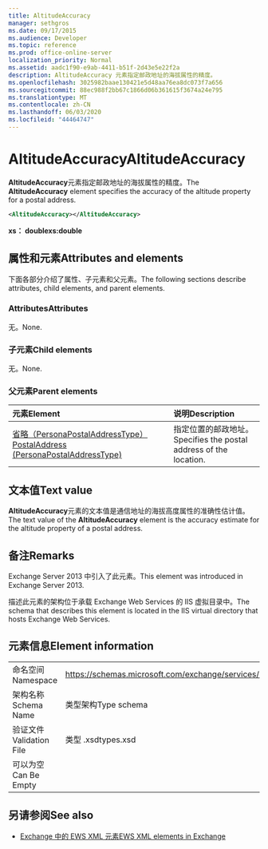 ```yaml
---
title: AltitudeAccuracy
manager: sethgros
ms.date: 09/17/2015
ms.audience: Developer
ms.topic: reference
ms.prod: office-online-server
localization_priority: Normal
ms.assetid: aadc1f90-e9ab-4411-b51f-2d43e5e22f2a
description: AltitudeAccuracy 元素指定邮政地址的海拔属性的精度。
ms.openlocfilehash: 3025982baae130421e5d48aa76ea8dc073f7a656
ms.sourcegitcommit: 88ec988f2bb67c1866d06b361615f3674a24e795
ms.translationtype: MT
ms.contentlocale: zh-CN
ms.lasthandoff: 06/03/2020
ms.locfileid: "44464747"
---
```

# <a name="altitudeaccuracy"></a><span data-ttu-id="d0f12-103">AltitudeAccuracy</span><span class="sxs-lookup"><span data-stu-id="d0f12-103">AltitudeAccuracy</span></span>

<span data-ttu-id="d0f12-104">**AltitudeAccuracy**元素指定邮政地址的海拔属性的精度。</span><span class="sxs-lookup"><span data-stu-id="d0f12-104">The **AltitudeAccuracy** element specifies the accuracy of the altitude property for a postal address.</span></span> 
  
```XML
<AltitudeAccuracy></AltitudeAccuracy>
```

 <span data-ttu-id="d0f12-105">**xs： double**</span><span class="sxs-lookup"><span data-stu-id="d0f12-105">**xs:double**</span></span>
## <a name="attributes-and-elements"></a><span data-ttu-id="d0f12-106">属性和元素</span><span class="sxs-lookup"><span data-stu-id="d0f12-106">Attributes and elements</span></span>

<span data-ttu-id="d0f12-107">下面各部分介绍了属性、子元素和父元素。</span><span class="sxs-lookup"><span data-stu-id="d0f12-107">The following sections describe attributes, child elements, and parent elements.</span></span>
  
### <a name="attributes"></a><span data-ttu-id="d0f12-108">Attributes</span><span class="sxs-lookup"><span data-stu-id="d0f12-108">Attributes</span></span>

<span data-ttu-id="d0f12-109">无。</span><span class="sxs-lookup"><span data-stu-id="d0f12-109">None.</span></span>
  
### <a name="child-elements"></a><span data-ttu-id="d0f12-110">子元素</span><span class="sxs-lookup"><span data-stu-id="d0f12-110">Child elements</span></span>

<span data-ttu-id="d0f12-111">无。</span><span class="sxs-lookup"><span data-stu-id="d0f12-111">None.</span></span>
  
### <a name="parent-elements"></a><span data-ttu-id="d0f12-112">父元素</span><span class="sxs-lookup"><span data-stu-id="d0f12-112">Parent elements</span></span>

|<span data-ttu-id="d0f12-113">**元素**</span><span class="sxs-lookup"><span data-stu-id="d0f12-113">**Element**</span></span>|<span data-ttu-id="d0f12-114">**说明**</span><span class="sxs-lookup"><span data-stu-id="d0f12-114">**Description**</span></span>|
|:-----|:-----|
|[<span data-ttu-id="d0f12-115">省略（PersonaPostalAddressType）</span><span class="sxs-lookup"><span data-stu-id="d0f12-115">PostalAddress (PersonaPostalAddressType)</span></span>](postaladdress-personapostaladdresstype.md) <br/> |<span data-ttu-id="d0f12-116">指定位置的邮政地址。</span><span class="sxs-lookup"><span data-stu-id="d0f12-116">Specifies the postal address of the location.</span></span>  <br/> |
   
## <a name="text-value"></a><span data-ttu-id="d0f12-117">文本值</span><span class="sxs-lookup"><span data-stu-id="d0f12-117">Text value</span></span>

<span data-ttu-id="d0f12-118">**AltitudeAccuracy**元素的文本值是通信地址的海拔高度属性的准确性估计值。</span><span class="sxs-lookup"><span data-stu-id="d0f12-118">The text value of the **AltitudeAccuracy** element is the accuracy estimate for the altitude property of a postal address.</span></span> 
  
## <a name="remarks"></a><span data-ttu-id="d0f12-119">备注</span><span class="sxs-lookup"><span data-stu-id="d0f12-119">Remarks</span></span>

<span data-ttu-id="d0f12-120">Exchange Server 2013 中引入了此元素。</span><span class="sxs-lookup"><span data-stu-id="d0f12-120">This element was introduced in Exchange Server 2013.</span></span>
  
<span data-ttu-id="d0f12-121">描述此元素的架构位于承载 Exchange Web Services 的 IIS 虚拟目录中。</span><span class="sxs-lookup"><span data-stu-id="d0f12-121">The schema that describes this element is located in the IIS virtual directory that hosts Exchange Web Services.</span></span>
  
## <a name="element-information"></a><span data-ttu-id="d0f12-122">元素信息</span><span class="sxs-lookup"><span data-stu-id="d0f12-122">Element information</span></span>

|||
|:-----|:-----|
|<span data-ttu-id="d0f12-123">命名空间</span><span class="sxs-lookup"><span data-stu-id="d0f12-123">Namespace</span></span>  <br/> |https://schemas.microsoft.com/exchange/services/2006/types  <br/> |
|<span data-ttu-id="d0f12-124">架构名称</span><span class="sxs-lookup"><span data-stu-id="d0f12-124">Schema Name</span></span>  <br/> |<span data-ttu-id="d0f12-125">类型架构</span><span class="sxs-lookup"><span data-stu-id="d0f12-125">Type schema</span></span>  <br/> |
|<span data-ttu-id="d0f12-126">验证文件</span><span class="sxs-lookup"><span data-stu-id="d0f12-126">Validation File</span></span>  <br/> |<span data-ttu-id="d0f12-127">类型 .xsd</span><span class="sxs-lookup"><span data-stu-id="d0f12-127">types.xsd</span></span>  <br/> |
|<span data-ttu-id="d0f12-128">可以为空</span><span class="sxs-lookup"><span data-stu-id="d0f12-128">Can Be Empty</span></span>  <br/> ||
   
## <a name="see-also"></a><span data-ttu-id="d0f12-129">另请参阅</span><span class="sxs-lookup"><span data-stu-id="d0f12-129">See also</span></span>

- [<span data-ttu-id="d0f12-130">Exchange 中的 EWS XML 元素</span><span class="sxs-lookup"><span data-stu-id="d0f12-130">EWS XML elements in Exchange</span></span>](ews-xml-elements-in-exchange.md)

